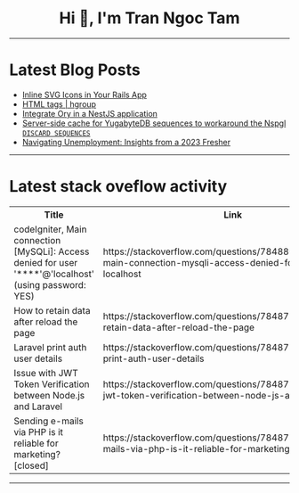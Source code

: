 <h1 align="center">Hi 👋, I'm Tran Ngoc Tam</h1>

---

# Latest Blog Posts 
<!-- BLOG-POST-LIST:START -->
- [Inline SVG Icons in Your Rails App](https://dev.to/railsdesigner/inline-svg-icons-in-your-rails-app-325a)
- [HTML tags | hgroup](https://dev.to/carlosespada/html-tags-hgroup-3ii5)
- [Integrate Ory in a NestJS application](https://dev.to/getlarge/integrate-ory-in-a-nestjs-application-4llo)
- [Server-side cache for YugabyteDB sequences to workaround the Nspgl `DISCARD SEQUENCES`](https://dev.to/yugabyte/server-side-cache-for-yugabytedb-sequences-to-workaround-the-nspgl-discard-sequences-58jp)
- [Navigating Unemployment: Insights from a 2023 Fresher](https://dev.to/amod_kumar_jha/navigating-unemployment-insights-from-a-2023-fresher-4hmj)
<!-- BLOG-POST-LIST:END -->

---

# Latest stack oveflow activity
<table>
  <tr><th>Title</th><th>Link</th></tr>
  <!-- STACKOVERFLOW:START --><tr><td>codeIgniter, Main connection [MySQLi]: Access denied for user &#39;****&#39;@&#39;localhost&#39; &lpar;using password: YES&rpar;</td><td>https://stackoverflow.com/questions/78488039/codeigniter-main-connection-mysqli-access-denied-for-user-localhost</td></tr><tr><td>How to retain data after reload the page</td><td>https://stackoverflow.com/questions/78487951/how-to-retain-data-after-reload-the-page</td></tr><tr><td>Laravel print auth user details</td><td>https://stackoverflow.com/questions/78487882/laravel-print-auth-user-details</td></tr><tr><td>Issue with JWT Token Verification between Node.js and Laravel</td><td>https://stackoverflow.com/questions/78487842/issue-with-jwt-token-verification-between-node-js-and-laravel</td></tr><tr><td>Sending e-mails via PHP is it reliable for marketing? [closed]</td><td>https://stackoverflow.com/questions/78487807/sending-e-mails-via-php-is-it-reliable-for-marketing</td></tr><!-- STACKOVERFLOW:END -->
</table>

---


